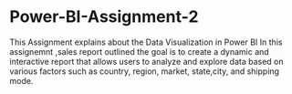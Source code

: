 # Power-BI-Assignment-2
This  Assignment explains about the Data Visualization in Power BI
In this assignemnt ,sales report outlined the goal is to create a dynamic and interactive report that allows users to analyze and explore data based on various factors such as country, region, market, state,city, and shipping mode.
